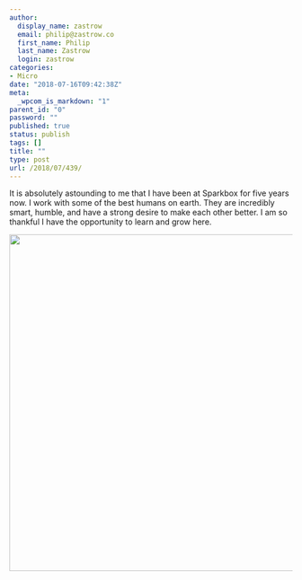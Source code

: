 ```yaml
---
author:
  display_name: zastrow
  email: philip@zastrow.co
  first_name: Philip
  last_name: Zastrow
  login: zastrow
categories:
- Micro
date: "2018-07-16T09:42:38Z"
meta:
  _wpcom_is_markdown: "1"
parent_id: "0"
password: ""
published: true
status: publish
tags: []
title: ""
type: post
url: /2018/07/439/
---
```

<p>It is absolutely astounding to me that I have been at Sparkbox for five years now. I work with some of the best humans on earth. They are incredibly smart, humble, and have a strong desire to make each other better. I am so thankful I have the opportunity to learn and grow here.</p>
<p><img src="{{ site.baseurl }}/assets/2018/07/24a8920a39944ec2bd77695057952c00.jpg" width="600" height="600" /></p>
